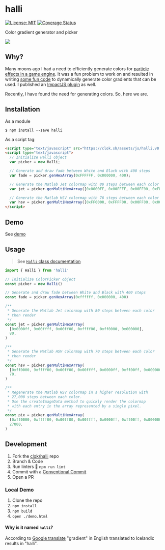 # halli
[![License: MIT](https://img.shields.io/badge/License-MIT-brightgreen.svg)](https://github.com/clok/halli/blob/master/LICENSE)
[![Coverage Status](https://coveralls.io/repos/github/clok/halli/badge.svg)](https://coveralls.io/github/clok/halli)

Color gradient generator and picker

[<img src="https://clok.sh/assets/img/color-select-sample.png">](https://clok.sh/demos/halli)

## Why?

Many moons ago I had a need to efficiently generate colors for [particle effects in a game engine](https://clokwork.net/articles/particle-generation-in-impactjs/).
It was a fun problem to work on and resulted in writing [some fun code](https://clokwork.net/articles/simplifying-color-selection/) to
dynamically generate color gradients that can be used. I published an [ImpactJS plugin](https://github.com/clok/impactjs-color-picker) as well. 

Recently, I have found the need for generating colors. So, here we are.

## Installation

As a module
```text
$ npm install --save halli
```

As a script tag
```html
<script type="text/javascript" src="https://clok.sh/assets/js/halli.v0.3.1.min.js" />
<script type="text/javascript">
  // Initialize Halli object
  var picker = new Halli;

  // Generate and draw fade between White and Black with 400 steps
  var fade = picker.genHexArray(0xFFFFFF, 0x000000, 400);

  // Generate the Matlab Jet colormap with 80 steps between each color
  var jet = picker.genMultiHexArray([0x0000FF, 0x00FFFF, 0x00FF00, 0xFFFF00, 0xFF0000, 0x000000], 80);

  // Generate the Matlab HSV colormap with 70 steps between each color
  var hsv = picker.genMultiHexArray([0xFF0000, 0xFFFF00, 0x00FF00, 0x00FFFF, 0x0000FF, 0xFF00FF, 0x000000], 70);
</script>
```

## Demo

See [demo](https://clok.sh/demos/halli)


## Usage

> See [`Halli` class documentation](./docs/classes/Halli.md)

```typescript
import { Halli } from 'halli'

// Initialize ColorPicker object
const picker = new Halli()

// Generate and draw fade between White and Black with 400 steps
const fade = picker.genHexArray(0xffffff, 0x000000, 400)

/**
 * Generate the Matlab Jet colormap with 80 steps between each color
 * then render
 */
const jet = picker.genMultiHexArray(
  [0x0000ff, 0x00ffff, 0x00ff00, 0xffff00, 0xff0000, 0x000000],
  80,
)

/**
 * Generate the Matlab HSV colormap with 70 steps between each color
 * then render
 */
const hsv = picker.genMultiHexArray(
  [0xff0000, 0xffff00, 0x00ff00, 0x00ffff, 0x0000ff, 0xff00ff, 0x000000],
  70,
)

/**
 * Regenerate the Matlab HSV colormap in a higher resolution with
 * 27,000 steps between each color.
 * Use the createImageData method to quickly render the colormap
 * with each entry in the array represented by a single pixel.
 */
const pix = picker.genMultiHexArray(
  [0xff0000, 0xffff00, 0x00ff00, 0x00ffff, 0x0000ff, 0xff00ff, 0x000000],
  27000,
)
```

## Development

1. Fork the [clok/halli](https://github.com/clok/halli) repo
2. Branch & Code
3. Run linters :broom: `npm run lint`
4. Commit with a [Conventional Commit](https://www.conventionalcommits.org/en/v1.0.0/)
5. Open a PR

### Local Demo

1. Clone the repo
2. `npm install`
3. `npm build`
4. `open ./demo.html`

#### Why is it named `halli`?

According to [Google translate](https://www.google.com/search?q=gradient+in+icelandic) "gradient" in English translated to Icelandic results in "halli".
